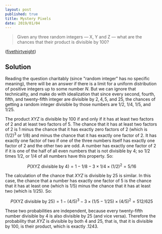 ```yaml
---
layout: post
published: true
title: Mystery Pixels
date: 2019/01/04
---
```


>Given any three random integers — X, Y and Z — what are the chances that their product is divisible by 100?

<!--more-->

([fivethirtyeight](https://fivethirtyeight.com/features/525600-minutes-of-math/))


## Solution

Reading the question charitably (since "random integer" has no specific meaning), there will be an answer if there is a limit for a uniform distribution of positive integers up to some number $N$. But we can ignore that technicality, and make do with idealization that since every second, fourth, fifth, and twenty-fifth integer are divisible by $2, 4, 5,$ and $25$, the chances of getting a random integer divisible by those numbers are $1/2$, $1/4$, $1/5$, and $1/25$.

The product $XYZ$ is divisible by $100$ if and only if it has at least two factors of $2$ and at least two factors of $5$.  The chance that it has at least two factors of $2$ is $1$ minus the chance that it has exactly zero factors of $2$ (which is $(1/2)^3$ or $1/8$) and minus the chance that it has exactly one factor of $2$.  It has exactly one factor of two if one of the three numbers itself has exactly one factor of $2$ and the other two are odd.  A number has exactly one factor of $2$ if it is one of the half of all even numbers that is not divisible by $4$; so $1/2$ times $1/2$, or $1/4$ of all numbers have this property.  So:

$$P(\text{XYZ divisible by 4}) = 1 - 1/8 - 3 \times 1/4 \times (1/2)^2 = 5/16$$

The calculation of the chance that $XYZ$ is divisible by $25$ is similar.  In this case, the chance that a number has exactly one factor of $5$ is the chance that it has at least one (which is $1/5$) minus the chance that it has at least two (which is $1/25$). So:

$$P(\text{XYZ divisible by 25}) = 1 - (4/5)^3 - 3 \times (1/5 - 1/25) \times (4/5)^2 = 512/625$$

These two probabilities are independent, because every twenty-fifth number divisible by $4$ is also divisible by $25$ (and vice versa).  Therefore the probability that $XYZ$ is divisible by both $4$ and $25$, that is, that it is divisible by $100$, is their product, which is exactly $.1243$.

<br>
